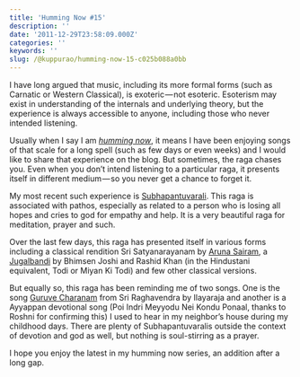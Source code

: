 ```yaml
---
title: 'Humming Now #15'
description: ''
date: '2011-12-29T23:58:09.000Z'
categories: ''
keywords: ''
slug: /@kuppurao/humming-now-15-c025b088a0bb
---
```


I have long argued that music, including its more formal forms (such as Carnatic or Western Classical), is exoteric — not esoteric. Esoterism may exist in understanding of the internals and underlying theory, but the experience is always accessible to anyone, including those who never intended listening.

Usually when I say I am [_humming now_](http://kuppurao.com/blog/category/entertainment/music-entertainment/humming-now/), it means I have been enjoying songs of that scale for a long spell (such as few days or even weeks) and I would like to share that experience on the blog. But sometimes, the raga chases you. Even when you don’t intend listening to a particular raga, it presents itself in different medium — so you never get a chance to forget it.

My most recent such experience is [Subhapantuvarali](http://en.wikipedia.org/wiki/Shubhapantuvarali). This raga is associated with pathos, especially as related to a person who is losing all hopes and cries to god for empathy and help. It is a very beautiful raga for meditation, prayer and such.

Over the last few days, this raga has presented itself in various forms including a classical rendition Sri Satyanarayanam by [Aruna Sairam](http://youtu.be/I9cdZtxol4I), a [Jugalbandi](http://www.youtube.com/watch?v=-u8pJCyUl4Q) by Bhimsen Joshi and Rashid Khan (in the Hindustani equivalent, Todi or Miyan Ki Todi) and few other classical versions.

But equally so, this raga has been reminding me of two songs. One is the song [Guruve Charanam](http://www.youtube.com/watch?v=enhPMQhAkIc) from Sri Raghavendra by Ilayaraja and another is a Ayyappan devotional song (Poi Indri Meyyodu Nei Kondu Ponaal, thanks to Roshni for confirming this) I used to hear in my neighbor’s house during my childhood days. There are plenty of Subhapantuvaralis outside the context of devotion and god as well, but nothing is soul-stirring as a prayer.

I hope you enjoy the latest in my humming now series, an addition after a long gap.